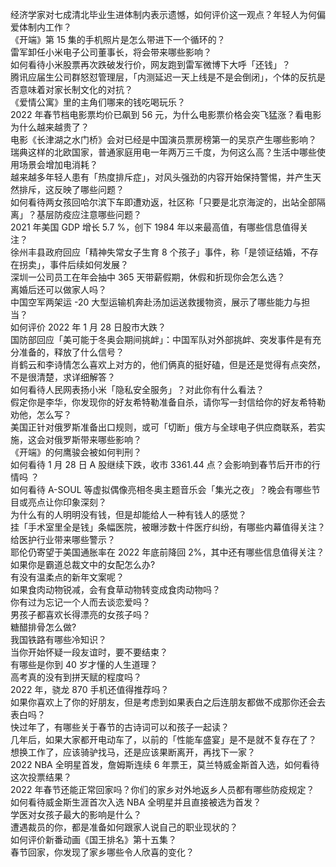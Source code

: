 经济学家对七成清北毕业生进体制内表示遗憾，如何评价这一观点？年轻人为何偏爱体制内工作？  
《开端》第 15 集的手机照片是怎么带进下一个循环的？  
雷军卸任小米电子公司董事长，将会带来哪些影响？  
如何看待小米股票再次跌破发行价，网友跑到雷军微博下大呼「还钱」？  
腾讯应届生公司群怒怼管理层，「内测延迟一天上线是不是会倒闭」，个体的反抗是否意味着对家长制文化的对抗？  
《爱情公寓》里的主角们哪来的钱吃喝玩乐？  
2022 年春节档电影票均价已飙到 56 元，为什么电影票价格会突飞猛涨？看电影为什么越来越贵了？  
电影《长津湖之水门桥》会对已经是中国演员票房榜第一的吴京产生哪些影响？  
瑞典这样的北欧国家，普通家庭用电一年两万三千度，为何这么高？生活中哪些使用场景会增加电消耗？  
越来越多年轻人患有「热度排斥症」，对风头强劲的内容开始保持警惕，并产生天然排斥，这反映了哪些问题？  
如何看待两女孩回哈尔滨下车即遭劝返，社区称「只要是北京海淀的，出站全部隔离」？基层防疫应注意哪些问题？  
2021 年美国 GDP 增长 5.7 %，创下 1984 年以来最高值，有哪些信息值得关注？  
徐州丰县政府回应「精神失常女子生育 8 个孩子」事件，称「是领证结婚，不存在拐卖」，事件后续如何发展？  
深圳一公司员工在年会抽中 365 天带薪假期，休假和折现你会怎么选？  
离婚后还可以做家人吗？  
中国空军两架运 -20 大型运输机奔赴汤加运送救援物资，展示了哪些能力与担当？  
如何评价 2022 年 1 月 28 日股市大跌？  
国防部回应「美可能于冬奥会期间挑衅」：中国军队对外部挑衅、突发事件是有充分准备的，释放了什么信号？  
肖鹤云和李诗情怎么喜欢上对方的，他们俩真的挺好磕，但是还是觉得有点突然，不是很清楚，求详细解答？  
如何看待人民网表扬小米「隐私安全服务」？对此你有什么看法？  
假定你是李华，你发现你的好友希特勒准备自杀，请你写一封信给你的好友希特勒劝他，怎么写？  
美国正针对俄罗斯准备出口规则，或可「切断」俄方与全球电子供应商联系，若实施，这会对俄罗斯带来哪些影响？  
《开端》的何鹰骏会被如何判刑？  
如何看待 1 月 28 日 A 股继续下跌，收市 3361.44 点？会影响到春节后开市的行情吗 ？  
如何看待 A-SOUL 等虚拟偶像亮相冬奥主题音乐会「集光之夜」？晚会有哪些节目或亮点让你印象深刻？  
为什么有的人明明没有钱，但是却能给人一种有钱人的感觉？  
挂「手术室里全是钱」条幅医院，被曝涉数十件医疗纠纷，有哪些内幕值得关注？给医护行业带来哪些警示？  
耶伦仍寄望于美国通胀率在 2022 年底前降回 2%，其中还有哪些信息值得关注？  
如果你是霸道总裁文中的女配怎么办?  
有没有温柔点的新年文案呢？  
如果食肉动物锐减，会有食草动物转变成食肉动物吗？  
你有过为忘记一个人而去谈恋爱吗？  
男孩子都喜欢长得漂亮的女孩子吗？  
糖醋排骨怎么做?  
我国铁路有哪些冷知识？  
当你开始怀疑一段友谊时，要不要结束？  
有哪些是你到 40 岁才懂的人生道理？  
高考真的没有到拼天赋的程度吗？  
2022 年，骁龙 870 手机还值得推荐吗？  
如果你喜欢上了你的好朋友，但是考虑到如果表白之后连朋友都做不成那你还会去表白吗？  
快过年了，有哪些关于春节的古诗词可以和孩子一起读？  
几年后，如果大家都开电动车了，以前的「性能车盛宴」是不是就不复存在了？  
想换工作了，应该骑驴找马，还是应该果断离开，再找下一家？  
2022 NBA 全明星首发，詹姆斯连续 6 年票王，莫兰特威金斯首入选，如何看待这次投票结果？  
2022 年春节还能正常回家吗？你们的家乡对外地返乡人员都有哪些防疫规定？  
如何看待威金斯生涯首次入选 NBA 全明星并且直接被选为首发？  
学医对女孩子最大的影响是什么？  
遭遇裁员的你，都是准备如何跟家人说自己的职业现状的？  
如何评价新番动画《国王排名》第十五集？  
春节回家，你发现了家乡哪些令人欣喜的变化？  
